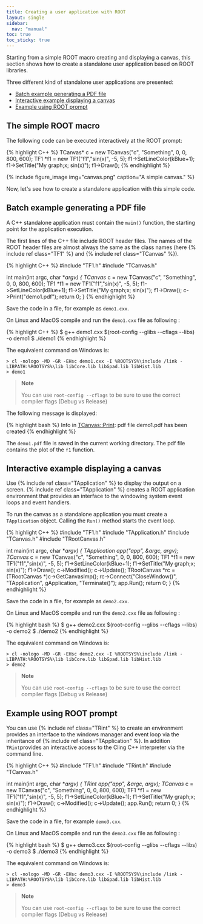 ```yaml
---
title: Creating a user application with ROOT
layout: single
sidebar:
  nav: "manual"
toc: true
toc_sticky: true
---
```


Starting from a simple ROOT macro creating and displaying a canvas, this section shows how to
create a standalone user application based on ROOT libraries.

Three different kind of standalone user applications are presented:

- [Batch example generating a PDF file](#batch-example-generating-a-pdf-file)
- [Interactive example displaying a canvas](#interactive-example-displaying-a-canvas)
- [Example using ROOT prompt](#example-using-root-prompt)


## The simple ROOT macro

The following code can be executed interactively at the ROOT prompt:

{% highlight C++ %}
   TCanvas* c = new TCanvas("c", "Something", 0, 0, 800, 600);
   TF1 *f1 = new TF1("f1","sin(x)", -5, 5);
   f1->SetLineColor(kBlue+1);
   f1->SetTitle("My graph;x; sin(x)");
   f1->Draw();
{% endhighlight %}

{% include figure_image
   img="canvas.png"
   caption="A simple canvas."
%}

Now, let's see how to create a standalone application with this simple code.


## Batch example generating a PDF file

A C++ standalone application must contain the `main()` function, the starting point for the
application execution.

The first lines of the C++ file include ROOT header files. The names of the ROOT header
files are almost always the same as the class names (here {% include ref class="TF1" %} and {% include ref class="TCanvas" %}).

{% highlight C++ %}
#include "TF1.h"
#include "TCanvas.h"

int main(int argc, char **argv)
{
   TCanvas* c = new TCanvas("c", "Something", 0, 0, 800, 600);
   TF1 *f1 = new TF1("f1","sin(x)", -5, 5);
   f1->SetLineColor(kBlue+1);
   f1->SetTitle("My graph;x; sin(x)");
   f1->Draw();
   c->Print("demo1.pdf");
   return 0;
}
{% endhighlight %}

Save the code in a file, for example as `demo1.cxx`.

On Linux and MacOS compile and run the `demo1.cxx` file as following :

{% highlight C++ %}
$ g++ demo1.cxx $(root-config --glibs --cflags --libs) -o demo1
$ ./demo1
{% endhighlight %}

The equivalent command on Windows is:

```
> cl -nologo -MD -GR -EHsc demo1.cxx -I %ROOTSYS%\include /link -LIBPATH:%ROOTSYS%\lib libCore.lib libGpad.lib libHist.lib
> demo1
```

> **Note**
>
> You can use `root-config --cflags` to be sure to use the correct compiler flags (Debug vs Release)

The following message is displayed:

{% highlight bash %}
Info in <TCanvas::Print>: pdf file demo1.pdf has been created
{% endhighlight %}

The `demo1.pdf` file is saved in the current working directory. The pdf file contains the
plot of the `f1` function.

## Interactive example displaying a canvas


Use {% include ref class="TApplication" %} to display the output on a screen.
{% include ref class="TApplication" %} creates a ROOT application environment that
provides an interface to the windowing system event loops and event handlers.

To run the canvas as a standalone application you must create a `TApplication` object.
Calling the `Run()` method starts the event loop.

{% highlight C++ %}
#include "TF1.h"
#include "TApplication.h"
#include "TCanvas.h"
#include "TRootCanvas.h"

int main(int argc, char **argv)
{
   TApplication app("app", &argc, argv);
   TCanvas* c = new TCanvas("c", "Something", 0, 0, 800, 600);
   TF1 *f1 = new TF1("f1","sin(x)", -5, 5);
   f1->SetLineColor(kBlue+1);
   f1->SetTitle("My graph;x; sin(x)");
   f1->Draw();
   c->Modified(); c->Update();
   TRootCanvas *rc = (TRootCanvas *)c->GetCanvasImp();
   rc->Connect("CloseWindow()", "TApplication", gApplication, "Terminate()");
   app.Run();
   return 0;
}
{% endhighlight %}

Save the code in a file, for example as `demo2.cxx`.

On Linux and MacOS compile and run the `demo2.cxx` file as following :

{% highlight bash %}
$ g++ demo2.cxx $(root-config --glibs --cflags --libs) -o demo2
$ ./demo2
{% endhighlight %}

The equivalent command on Windows is:

```
> cl -nologo -MD -GR -EHsc demo2.cxx -I %ROOTSYS%\include /link -LIBPATH:%ROOTSYS%\lib libCore.lib libGpad.lib libHist.lib
> demo2
```

> **Note**
>
> You can use `root-config --cflags` to be sure to use the correct compiler flags (Debug vs Release)

## Example using ROOT prompt

You can use {% include ref class="TRint" %} to create an environment provides an interface
to the windows manager and event loop via the inheritance of {% include ref class="TApplication" %}.
In addition `TRint`provides an interactive access to the Cling C++ interpreter via the
command line.

{% highlight C++ %}
#include "TF1.h"
#include "TRint.h"
#include "TCanvas.h"

int main(int argc, char **argv)
{
   TRint app("app", &argc, argv);
   TCanvas* c = new TCanvas("c", "Something", 0, 0, 800, 600);
   TF1 *f1 = new TF1("f1","sin(x)", -5, 5);
   f1->SetLineColor(kBlue+1);
   f1->SetTitle("My graph;x; sin(x)");
   f1->Draw();
   c->Modified(); c->Update();
   app.Run();
   return 0;
}
{% endhighlight %}


Save the code in a file, for example `demo3.cxx`.

On Linux and MacOS compile and run the `demo3.cxx` file as following :

{% highlight bash %}
$ g++ demo3.cxx $(root-config --glibs --cflags --libs) -o demo3
$ ./demo3
{% endhighlight %}

The equivalent command on Windows is:

```
> cl -nologo -MD -GR -EHsc demo3.cxx -I %ROOTSYS%\include /link -LIBPATH:%ROOTSYS%\lib libCore.lib libGpad.lib libHist.lib
> demo3
```

> **Note**
>
> You can use `root-config --cflags` to be sure to use the correct compiler flags (Debug vs Release)

